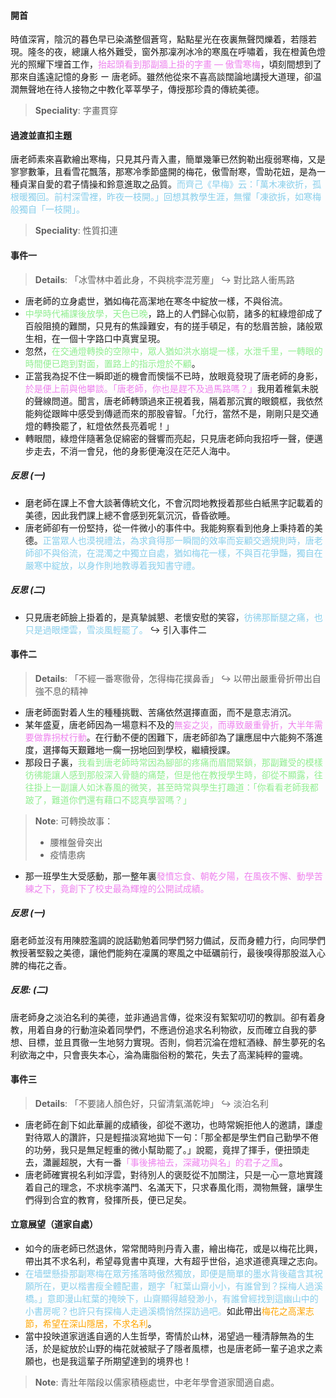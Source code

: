 #### 開首
時值深宵，陰沉的暮色早已染滿整個蒼穹，點點星光在夜裏無聲閃爍着，若隱若現。隆冬的夜，總讓人格外難受，窗外那凜冽冰冷的寒風在呼嘯着，我在橙黃色燈光的照耀下埋首工作，<span style="color: violet">抬起頭看到那副牆上掛的字畫 — 傲雪寒梅</span>，頃刻間想到了那來自遙遠記憶的身影 ー 唐老師。雖然他從來不喜高談闊論地講授大道理，卻温潤無聲地在待人接物之中教化莘莘學子，傳授那珍貴的傳統美德。

> **Speciality**:
> 字畫貫穿

#### 過渡並直扣主題
唐老師素來喜歡繪出寒梅，只見其丹青入畫，簡單幾筆已然鉤勒出瘦弱寒梅，又是寥寥數筆，且看雪花飄落，那寒冷季節盛開的梅花，傲雪耐寒，雪助花妞，是為一種貞潔自愛的君子情操和鈴意進取之品質。<span style="color: skyblue">而齊己《早梅》云：「萬木凍欲折，孤根暖獨回。前村深雪裡，昨夜一枝開。」回想其教學生涯，無懼「凍欲拆，如寒梅般獨自「一枝開」。</span>

> **Speciality**:
> 性質扣連

#### 事件一
> **Details**:
> 「冰雪林中着此身，不與桃李混芳麈」
> ↪️ 對比路人衝馬路

- 唐老師的立身處世，猶如梅花高潔地在寒冬中綻放一樣，不與俗流。
- <span style="color: lightgreen">中學時代補課後放學，天色已晚</span>，路上的人們歸心似箭，諸多的紅綠燈卻成了百般阻撓的難關，只見有的焦躁難安，有的搓手頓足，有的愁眉苦臉，諸般眾生相，在一個十字路口中真實呈現。
- 忽然，<span style="color: lightgreen">在交通燈轉換的空隙中，眾人猶如洪水崩堤一樣，水泄千里，一轉眼的時間便已跑到對面，置路上的指示燈於不顧</span>。
- 正當我為捉不住一瞬即逝的機會而懊惱不已時，放眼竟發現了唐老師的身影，<span style="color: violet">於是便上前與他攀談。「唐老師，你也是趕不及過馬路嗎？」</span>我用着稚氣未脱的聲線問道。聞言，唐老師轉頭過來正視着我，隔着那沉實的眼鏡框，我依然能夠從跟眸中感受到傳遞而來的那股睿智。「允行，當然不是，剛剛只是交通燈的轉換罷了，紅燈依然長亮着呢！」
- 轉眼間，綠燈伴隨著急促綿密的聲響而亮起，只見唐老師向我招呼一聲，便邁步走去，不消一會兒，他的身影便淹沒在茫茫人海中。

##### 反思 (一)
- 磨老師在課上不會大談著傳統文化，不會沉悶地教授着那些白紙黑字記載着的美德，因此我們課上總不會感到死氣沉沉，昏昏欲睡。
- 唐老師卻有一份堅持，從一件微小的事件中。我能夠察看到他身上秉持着的美德。<span style="color: skyblue">正當眾人也漠視禮法，為求貪得那一瞬間的效率而妄顧交適規則時，唐老師卻不與俗流，在混濁之中獨立自處，猶如梅花一樣，不與百花爭豔，獨自在嚴寒中綻放，以身作則地教導着我知書守禮。</span>
##### 反思 (二)
- 只見唐老師臉上掛着的，是真摯誠懇、老懷安慰的笑容，<span style="color: skyblue">彷彿那斷腿之痛，也只是過眼煙雲，雪淡風輕罷了。</span>
  ↪️ 引入事件二

#### 事件二
> **Details**:
> 「不經一番寒徹骨，怎得梅花撲鼻香」
> ↪️ 以帶出嚴重骨折帶出自強不息的精神

- 唐老師面對着人生的種種挑戰、苦痛依然選擇直面，而不是意志消沉。
- 某年盛夏，唐老師因為一場意料不及的<span style="color: violet">無妄之災，而導致嚴重骨折，大半年需要做靠拐杖行動</span>。在行動不便的困難下，唐老師卻為了讓應屈中六能夠不落進度，選擇每天艱難地一瘸一拐地回到學校，繼續授課。
- 那段日子裏，<span style="color: lightgreen">我看到唐老師時常因為腳部的疼痛而眉間緊鎖，那副難受的模樣彷彿能讓人感到那般深入骨髓的痛楚，但是他在教授學生時，卻從不顯露，往往掛上一副讓人如沐春風的微笑，甚至時常與學生打趣道：「你看看老師我都跛了，難道你們還有藉口不認真學習嗎？」</span>

> **Note**:
> 可轉換故事：
> - 腰椎盤骨突出
> - 疫情患病

- 那一班學生大受感動，那一整年裏<span style="color: violet">發憤忘食、朝乾夕陽，在風夜不懈、動學苦練之下，竟創下了校史最為輝煌的公開試成績。</span>

##### 反思 (一)
磨老師並沒有用陳腔濫調的說話勸勉着同學們努力備試，反而身體力行，向同學們教授著堅毅之美德，讓他們能夠在凜厲的寒風之中砥礪前行，最後嗅得那股滋入心脾的梅花之香。

##### 反思: (二)
唐老師身之淡泊名利的美德，並非通過言傳，從來沒有絮絮叨叨的教訓。卻有着身教，用着自身的行動渲染着同學們，不應過份追求名利物欲，反而確立自我的夢想、目標，並且貫徹一生地努力實現。否則，倘若沉淪在燈紅酒綠、醉生夢死的名利欲海之中，只會喪失本心，淪為庸脂俗粉的繁花，失去了高潔純粹的靈魂。

#### 事件三
> **Details**:
> 「不要諸人顏色好，只留清氣滿乾坤」
> ↪️ 淡泊名利

- 唐老師在創下如此華麗的成績後，卻從不邀功，也時常婉拒他人的邀請，謙虛對待眾人的讚許，只是輕描淡寫地拋下一句：「那全都是學生們自己勤學不倦的功勞，我只是無足輕重的微小幫助罷了。」說罷，竟捍了揮手，便扭頭走去，瀟麗超脱，大有一番<span style="color: violet">「事後拂袖去，深藏功與名」的君子之風</span>。
- 唐老師確實視名利如浮雲，對待別人的褒貶從不加關注，只是一心一意地實踐着自己的理念，不求桃李滿門、名滿天下，只求春風化雨，潤物無聲，讓學生們得到合宜的教育，發揮所長，便已足矣。

#### 立意展望（道家自處）
- 如今的唐老師已然退休，常常閒時則丹青入畫，繪出梅花，或是以梅花比興，帶出其不求名利，希望尋覓書中真理，大有超乎世俗，追求道德真理之志向。
- <span style="color: skyblue">在墙壁懸掛那副寒梅在眾芳搖落時傲然獨放，即便是簡單的墨水背後蘊含其祝願所在，更以楷書瘦全體配畫，題字「紅葉山齋小小，有誰曾到？採梅人過溪橋。」意即漫山紅葉的掩映下，山齋顯得越發渺小，有誰曾經找到這幽山中的小書房呢？也許只有探梅人走過溪橋悄然探訪過吧。</span>如此帶出<span style="color: orange">梅花之高潔志節，希望在深山隱居，不求名利</span>。
- 當中投映道家逍遙自適的人生哲學，寄情於山林，渴望過一種清靜無為的生活，於是綻放於山野的梅花就被賦子了隱者風標，也是唐老師一輩子追求之素願也，也是我這輩子所期望達到的境界也！

> **Note**:
> 青壯年階段以儒家積極處世，中老年學會道家聞適自處。
